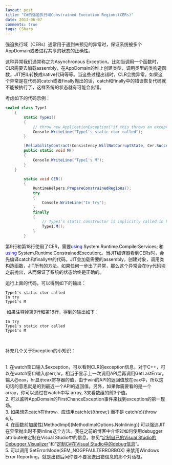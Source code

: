 ```yaml
---
layout: post
title: "C#的强迫执行域Constrained Execution Regions(CERs)"
date: 2013-06-07
comments: true
tags: CSharp
---
```

<p>强迫执行域（CERs）通常用于遇到未预见的异常时，保证系统被多个AppDomain或者进程共享的状态的正确性。</p>
<p>这种异常我们通常称之为Asynchronous Exception。比如当调用一个函数时，CLR需要去加载assembly，在AppDomain的堆上创建类型，调用类型的类构造函数，JIT把IL转换成native代码等等。当这些过程出错时，CLR会抛异常。如果这个异常是在代码的catch或者finally抛出的话，catch和finally中的错误恢复代码就不能被执行了，这样系统的状态就有可能会出错。</p>
<p>考虑如下的代码示例：</p>


```c#
sealed class Type1
    {
        static Type1()
        {
            // throw new ApplicationException("if this throws an exception, M won’t get called");
            Console.WriteLine("Type1's static ctor called");
        }

        [ReliabilityContract(Consistency.WillNotCorruptState, Cer.Success)]
        public static void M()
        {
            Console.WriteLine("Type1's M");
        }
    }

        static void CER()
        {
            RuntimeHelpers.PrepareConstrainedRegions();
            try
            {
                Console.WriteLine("In try");
            }
            finally
            {
                // Type1’s static constructor is implicitly called in here
                Type1.M();
            }
        }
```

<p>第9行和第18行使用了CER，需要<span style="color: #0000ff;">using</span><span style="color: #000000;"> System.Runtime.CompilerServices; 和</span><span style="color: #0000ff;">using</span> System.Runtime.ConstrainedExecution;。当JIT编译器看到CERs时，会先编译catch和finally中的代码。JIT会加载需要的assembly，创建对象，调用类构造函数，JIT所有的方法。如果任何一步出了异常，那么这个异常会在try代码块之前抛出，从而保证了系统的状态始终是正确的。<span style="color: blue;"><br /></span></p>
<p>运行上面的代码，可以得到如下的输出：</p>

```
Type1's static ctor called
In try
Type1's M
```
<p>&nbsp;如果注释掉第9行和第18行，得到的输出如下：</p>

```
In try
Type1's static ctor called
Type1's M
```
<p>&nbsp;</p>
<p>补充几个关于Exception的小知识：</p>
<p><br />1. 在watch窗口输入$exception，可以看到CLR的exception信息。对于C++，可以在watch窗口输入@err,hr，相当于显示上一次调用API后再调用GetLastError。输入@eax，hr显示eax寄存器的值，由于win的API的返回值放在eax中，所以这句话的意思就是的到最近一个API的返回值。另外，如果你需要看的是一个array，你可以通过在watch中写 array, 3来看数组的前3个值。<br />2. 可以监听AppDomain的FirstChanceException事件来找到exception的第一现场。<br />3. 如果想先catch在throw。应该用catch(e){throw;} 而不是 catch(e){throw e;}。<br />4. 在函数前加属性[MethodImpl](MethodImplOptions.NoInlining)] 可以强迫JIT在异常抛出时不要inline这个方法。我在之前的博客中介绍过如何使用debugger attribute来定制在Visual Studio中的信息。参见&ldquo;<a href="/2012/07/16/customize-your-own-debugger-visualizer-in-csharp/">定制自己的Visual Studio的Debugger Visualizer</a>&rdquo;和&ldquo;<a href="http://www.cnblogs.com/fresky/articles/2133378.html">定制C#在Visual Studio中的debug信息</a>&rdquo;。<br />5. 可以调用 SetErrorMode(SEM_NOGPFAULTERRORBOX) 来禁用Windows Error Reporting，就是出错后问你要不要发送出错信息的那个对话框。</p>